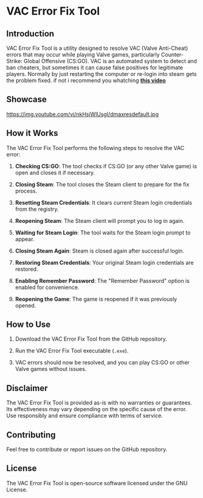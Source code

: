 # VAC Error Fix Tool

## Introduction

VAC Error Fix Tool is a utility designed to resolve VAC (Valve Anti-Cheat) errors that may occur while playing Valve games, particularly Counter-Strike: Global Offensive (CS:GO). VAC is an automated system to detect and ban cheaters, but sometimes it can cause false positives for legitimate players. Normally by just restarting the computer or re-login into steam gets the problem fixed. if not i recommend you whatching [**this video**](https://www.youtube.com/watch?v=u1UjgUi0TEw)

## Showcase


https://img.youtube.com/vi/nkHsjWlUsgI/dmaxresdefault.jpg
## How it Works

The VAC Error Fix Tool performs the following steps to resolve the VAC error:

1. **Checking CS:GO**: The tool checks if CS:GO (or any other Valve game) is open and closes it if necessary.

2. **Closing Steam**: The tool closes the Steam client to prepare for the fix process.

3. **Resetting Steam Credentials**: It clears current Steam login credentials from the registry.

4. **Reopening Steam**: The Steam client will prompt you to log in again.

5. **Waiting for Steam Login**: The tool waits for the Steam login prompt to appear.

6. **Closing Steam Again**: Steam is closed again after successful login.

7. **Restoring Steam Credentials**: Your original Steam login credentials are restored.

8. **Enabling Remember Password**: The "Remember Password" option is enabled for convenience.

9. **Reopening the Game**: The game is reopened if it was previously opened.

## How to Use

1. Download the VAC Error Fix Tool from the GitHub repository.

2. Run the VAC Error Fix Tool executable (`.exe`).

3. VAC errors should now be resolved, and you can play CS:GO or other Valve games without issues.

## Disclaimer

The VAC Error Fix Tool is provided as-is with no warranties or guarantees. Its effectiveness may vary depending on the specific cause of the error. Use responsibly and ensure compliance with terms of service.

## Contributing

Feel free to contribute or report issues on the GitHub repository.

## License

The VAC Error Fix Tool is open-source software licensed under the GNU License.

